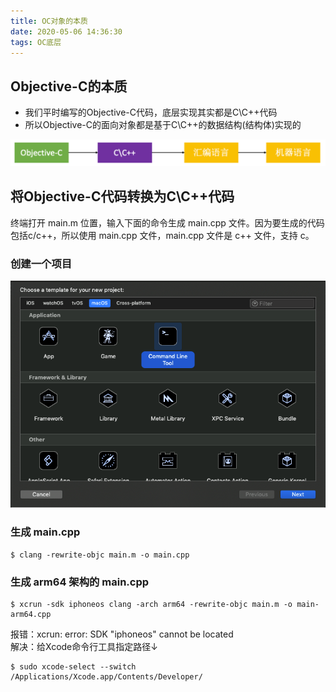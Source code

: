 ```yaml
---
title: OC对象的本质
date: 2020-05-06 14:36:30
tags: OC底层
---
```


## Objective-C的本质

* 我们平时编写的Objective-C代码，底层实现其实都是C\C++代码
* 所以Objective-C的面向对象都是基于C\C++的数据结构(结构体)实现的

![ObjectiveC_C_C++_汇编语言_机器语言](Images/ObjectiveC_C_C++_汇编语言_机器语言.png)


## 将Objective-C代码转换为C\C++代码

终端打开 main.m 位置，输入下面的命令生成 main.cpp 文件。因为要生成的代码包括c/c++，所以使用 main.cpp 文件，main.cpp 文件是 c++ 文件，支持 c。

### 创建一个项目
![OC对象的本质](Images/OC对象的本质.png)

### 生成 main.cpp
```
$ clang -rewrite-objc main.m -o main.cpp
```
### 生成 arm64 架构的 main.cpp  
```
$ xcrun -sdk iphoneos clang -arch arm64 -rewrite-objc main.m -o main-arm64.cpp
```
报错：xcrun: error: SDK "iphoneos" cannot be located  
解决：给Xcode命令行工具指定路径↓
```
$ sudo xcode-select --switch /Applications/Xcode.app/Contents/Developer/
```

